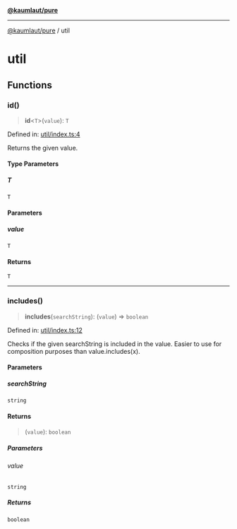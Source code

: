 [**@kaumlaut/pure**](README.md)

***

[@kaumlaut/pure](README.md) / util

# util

## Functions

### id()

> **id**\<`T`\>(`value`): `T`

Defined in: [util/index.ts:4](https://github.com/maxkaemmerer/pure/blob/dd25821cd8ff6e263aa08030807845c209d9f5a2/src/util/index.ts#L4)

Returns the given value.

#### Type Parameters

##### T

`T`

#### Parameters

##### value

`T`

#### Returns

`T`

***

### includes()

> **includes**(`searchString`): (`value`) => `boolean`

Defined in: [util/index.ts:12](https://github.com/maxkaemmerer/pure/blob/dd25821cd8ff6e263aa08030807845c209d9f5a2/src/util/index.ts#L12)

Checks if the given searchString is included in the value.
Easier to use for composition purposes than value.includes(x).

#### Parameters

##### searchString

`string`

#### Returns

> (`value`): `boolean`

##### Parameters

###### value

`string`

##### Returns

`boolean`
